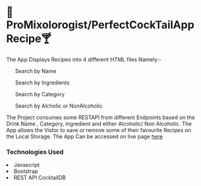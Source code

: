 # :tropical_drink:ProMixolorogist/PerfectCockTailApp Recipe:cocktail:
The App Displays Recipes into 4 different HTML files Namely:-
<ul> Search by Name</ul>
<ul> Search by Ingredients</ul>
<ul>Search by Category</ul>
<ul>Search by Alcholic or NonAlcoholic</ul>
The Project consumes some RESTAPI from different Endpoints based on the Drink
Name , Category, ingredient and either Alcoholic/ Non Alcoholic. 
The App allows the Vistor to save or remove some of their favourite Recipes on the Local Storage.
The App Can be accessed on live page <a href="https://sammking120.github.io/PerfectCockTail/index.html">here</a>

<h3>Technologies Used</h3>
<li>Javascript</li>
<li>Bootstrap</li>
<li>REST API CocktailDB</li>

